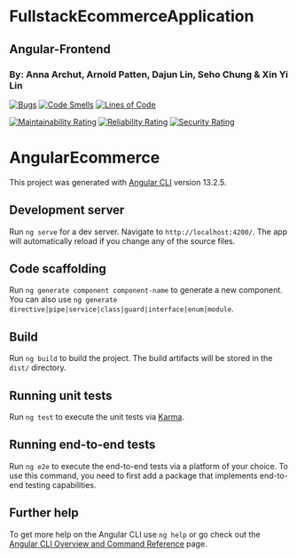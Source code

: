 # FullstackEcommerceApplication
## Angular-Frontend
### By: Anna Archut, Arnold Patten, Dajun Lin, Seho Chung & Xin Yi Lin

[![Bugs](https://sonarcloud.io/api/project_badges/measure?project=HCL-Horsham_Angular-Frontend&metric=bugs)](https://sonarcloud.io/summary/new_code?id=HCL-Horsham_Angular-Frontend) [![Code Smells](https://sonarcloud.io/api/project_badges/measure?project=HCL-Horsham_Angular-Frontend&metric=code_smells)](https://sonarcloud.io/summary/new_code?id=HCL-Horsham_Angular-Frontend) [![Lines of Code](https://sonarcloud.io/api/project_badges/measure?project=HCL-Horsham_Angular-Frontend&metric=ncloc)](https://sonarcloud.io/summary/new_code?id=HCL-Horsham_Angular-Frontend)
  
[![Maintainability Rating](https://sonarcloud.io/api/project_badges/measure?project=HCL-Horsham_Angular-Frontend&metric=sqale_rating)](https://sonarcloud.io/summary/new_code?id=HCL-Horsham_Angular-Frontend) [![Reliability Rating](https://sonarcloud.io/api/project_badges/measure?project=HCL-Horsham_Angular-Frontend&metric=reliability_rating)](https://sonarcloud.io/summary/new_code?id=HCL-Horsham_Angular-Frontend) [![Security Rating](https://sonarcloud.io/api/project_badges/measure?project=HCL-Horsham_Angular-Frontend&metric=security_rating)](https://sonarcloud.io/summary/new_code?id=HCL-Horsham_Angular-Frontend)

# AngularEcommerce

This project was generated with [Angular CLI](https://github.com/angular/angular-cli) version 13.2.5.

## Development server

Run `ng serve` for a dev server. Navigate to `http://localhost:4200/`. The app will automatically reload if you change any of the source files.

## Code scaffolding

Run `ng generate component component-name` to generate a new component. You can also use `ng generate directive|pipe|service|class|guard|interface|enum|module`.

## Build

Run `ng build` to build the project. The build artifacts will be stored in the `dist/` directory.

## Running unit tests

Run `ng test` to execute the unit tests via [Karma](https://karma-runner.github.io).

## Running end-to-end tests

Run `ng e2e` to execute the end-to-end tests via a platform of your choice. To use this command, you need to first add a package that implements end-to-end testing capabilities.

## Further help

To get more help on the Angular CLI use `ng help` or go check out the [Angular CLI Overview and Command Reference](https://angular.io/cli) page.
